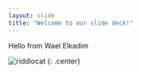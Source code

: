 ```yaml
---
layout: slide
title: "Welcome to our slide deck!"
---
```


Hello from Wael Elkadim

![riddlocat](https://octodex.github.com/images/riddlocat.png)
{: .center}
